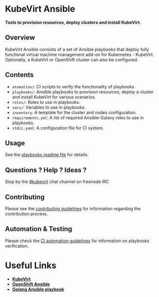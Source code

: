 # KubeVirt Ansible

__Tools to provision resources, deploy clusters and install KubeVirt.__

## Overview

KubeVirt Ansible consists of a set of Ansible playbooks that deploy fully functional virtual machine management add-on for Kubernetes - KubeVirt. Optionally, a KubeVirt or OpenShift cluster can also be configured.

## Contents

* `atomation/`: CI scripts to verify the functionality of playbooks.
* `playbooks/`: Ansible playbooks to provision resources, deploy a cluster and install KubeVirt for various scenarios.
* `roles/`: Roles to use in playbooks.
* `vars/`: Variables to use in playbooks.
* `inventory`: A template for the cluster and nodes configuration.
* `requirements.yml`: A list of required Ansible-Galaxy roles to use in playbooks.
* `stdci.yaml`: A configuration file for CI system.

## Usage

See the [playbooks readme file](playbooks/README.md) for details.

## Questions ? Help ? Ideas ?

Stop by the [#kubevirt](https://webchat.freenode.net/?channels=kubevirt) chat channel on freenode IRC

## Contributing

Please see the [contributing guidelines](./CONTRIBUTING.md) for information regarding the contribution process.

## Automation & Testing

Please check the [CI automation guidelines](./automation/README.md) for information on playbooks verification.

# Useful Links
- [**KubeVirt**](https://github.com/kubevirt/kubevirt)
- [**OpenShift Ansible**][openshift-ansible-project]
- [**Golang Ansible playbook**](https://github.com/jlund/ansible-go)

[openshift-ansible-project]: https://github.com/openshift/openshift-ansible
